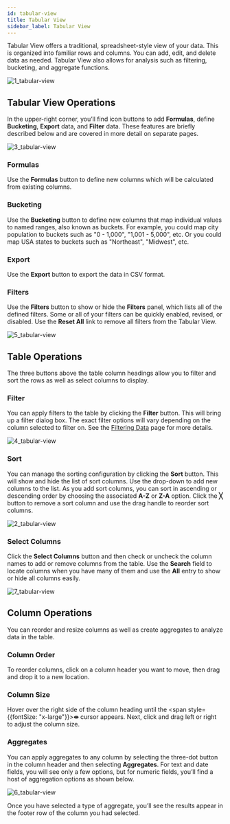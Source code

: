 ```yaml
---
id: tabular-view
title: Tabular View
sidebar_label: Tabular View
---
```

<div style={{textAlign: "justify"}}>

Tabular View offers a traditional, spreadsheet-style view of your data. This is organized into familiar rows and columns. You can add, edit, and delete data as needed. Tabular View also allows for analysis such as filtering, bucketing, and aggregate functions.

![1_tabular-view](https://s3.amazonaws.com/cdn.qrvey.com/documentation_assets/ui-docs/dataviews/3.4.3.6_tabular-view/1_tabular-view.png#thumbnail)

## Tabular View Operations

In the upper-right corner, you’ll find icon buttons to add **Formulas**, define **Bucketing**, **Export** data, and **Filter** data. These features are briefly described below and are covered in more detail on separate pages.

![3_tabular-view](https://s3.amazonaws.com/cdn.qrvey.com/documentation_assets/ui-docs/dataviews/3.4.3.6_tabular-view/3_tabular-view.png#thumbnail-60)

### Formulas

Use the **Formulas** button to define new columns which will be calculated from existing columns.

### Bucketing

Use the **Bucketing** button to define new columns that map individual values to named ranges, also known as buckets. For example, you could map city population to buckets such as "0 - 1,000", "1,001 - 5,000", etc. Or you could map USA states to buckets such as "Northeast", "Midwest", etc.

### Export

Use the **Export** button to export the data in CSV format.

### Filters

Use the **Filters** button to show or hide the **Filters** panel, which lists all of the defined filters. Some or all of your filters can be quickly enabled, revised, or disabled. Use the **Reset All** link to remove all filters from the Tabular View.

![5_tabular-view](https://s3.amazonaws.com/cdn.qrvey.com/documentation_assets/ui-docs/dataviews/3.4.3.6_tabular-view/5_tabular-view.png#thumbnail-40)

## Table Operations

The three buttons above the table column headings allow you to filter and sort the rows as well as select columns to display. 

### Filter

You can apply filters to the table by clicking the **Filter** button. This will bring up a filter dialog box. The exact filter options will vary depending on the column selected to filter on. See the [Filtering Data](/docs/ui-docs/dataviews/tabular-view/filters) page for more details.

![4_tabular-view](https://s3.amazonaws.com/cdn.qrvey.com/documentation_assets/ui-docs/dataviews/3.4.3.6_tabular-view/4_tabular-view.png#thumbnail)

### Sort

You can manage the sorting configuration by clicking the **Sort** button. This will show and hide the list of sort columns. Use the drop-down to add new columns to the list. As you add sort columns, you can sort in ascending or descending order by choosing the associated **A-Z** or **Z-A** option. Click the **╳** button to remove a sort column and use the drag handle to reorder sort columns. 

![2_tabular-view](https://s3.amazonaws.com/cdn.qrvey.com/documentation_assets/ui-docs/dataviews/3.4.3.6_tabular-view/2_tabular-view.png#thumbnail-60)

### Select Columns

Click the **Select Columns** button and then check or uncheck the column names to add or remove columns from the table. Use the **Search** field to locate columns when you have many of them and use the **All** entry to show or hide all columns easily.  

![7_tabular-view](https://s3.amazonaws.com/cdn.qrvey.com/documentation_assets/ui-docs/dataviews/3.4.3.6_tabular-view/7_tabular-view.png#thumbnail-40)

## Column Operations

You can reorder and resize columns as well as create aggregates to analyze data in the table.

### Column Order

To reorder columns, click on a column header you want to move, then drag and drop it to a new location.

### Column Size

Hover over the right side of the column heading until the <span style={{fontSize: "x-large"}}>**⇹**</span> cursor appears. Next, click and drag left or right to adjust the column size.

### Aggregates

You can apply aggregates to any column by selecting the three-dot button in the column header and then selecting **Aggregates**. For text and date fields, you will see only a few options, but for numeric fields, you’ll find a host of aggregation options as shown below.

![6_tabular-view](https://s3.amazonaws.com/cdn.qrvey.com/documentation_assets/ui-docs/dataviews/3.4.3.6_tabular-view/6_tabular-view.png#thumbnail-60)

Once you have selected a type of aggregate, you’ll see the results appear in the footer row of the column you had selected.
</div>